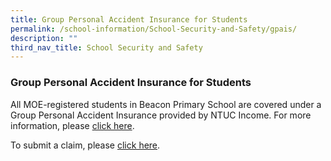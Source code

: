 ```yaml
---
title: Group Personal Accident Insurance for Students
permalink: /school-information/School-Security-and-Safety/gpais/
description: ""
third_nav_title: School Security and Safety
---
```

### Group Personal Accident Insurance for Students

All MOE-registered students in Beacon Primary School are covered under a Group Personal Accident Insurance provided by NTUC Income. For more information, please [click here](https://www.income.com.sg/group-insurance-for-schools-and-moe-personnel/group-personal-accident-for-students).

To submit a claim, please [click here](https://studentgpa.incomegroupins.com.sg/#/).